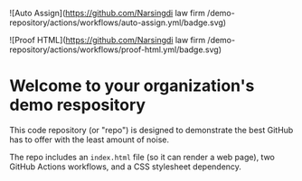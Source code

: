![Auto Assign](https://github.com/Narsingdi law firm /demo-repository/actions/workflows/auto-assign.yml/badge.svg)

![Proof HTML](https://github.com/Narsingdi law firm /demo-repository/actions/workflows/proof-html.yml/badge.svg)

# Welcome to your organization's demo respository
This code repository (or "repo") is designed to demonstrate the best GitHub has to offer with the least amount of noise.

The repo includes an `index.html` file (so it can render a web page), two GitHub Actions workflows, and a CSS stylesheet dependency.
